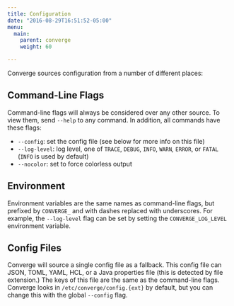 ```yaml
---
title: Configuration
date: "2016-08-29T16:51:52-05:00"
menu:
  main:
    parent: converge
    weight: 60

---
```


Converge sources configuration from a number of different places:

## Command-Line Flags

Command-line flags will always be considered over any other source. To view
them, send `--help` to any command. In addition, all commands have these flags:

- `--config`: set the config file (see below for more info on this file)
- `--log-level`: log level, one of `TRACE`, `DEBUG`, `INFO`, `WARN`, `ERROR`, or
  `FATAL` (`INFO` is used by default)
- `--nocolor`: set to force colorless output

## Environment

Environment variables are the same names as command-line flags, but prefixed by
`CONVERGE_` and with dashes replaced with underscores. For example, the
`--log-level` flag can be set by setting the `CONVERGE_LOG_LEVEL` environment
variable.

## Config Files

Converge will source a single config file as a fallback. This config file can
JSON, TOML, YAML, HCL, or a Java properties file (this is detected by file
extension.) The keys of this file are the same as the command-line flags.
Converge looks in `/etc/converge/config.{ext}` by default, but you can change
this with the global `--config` flag.

